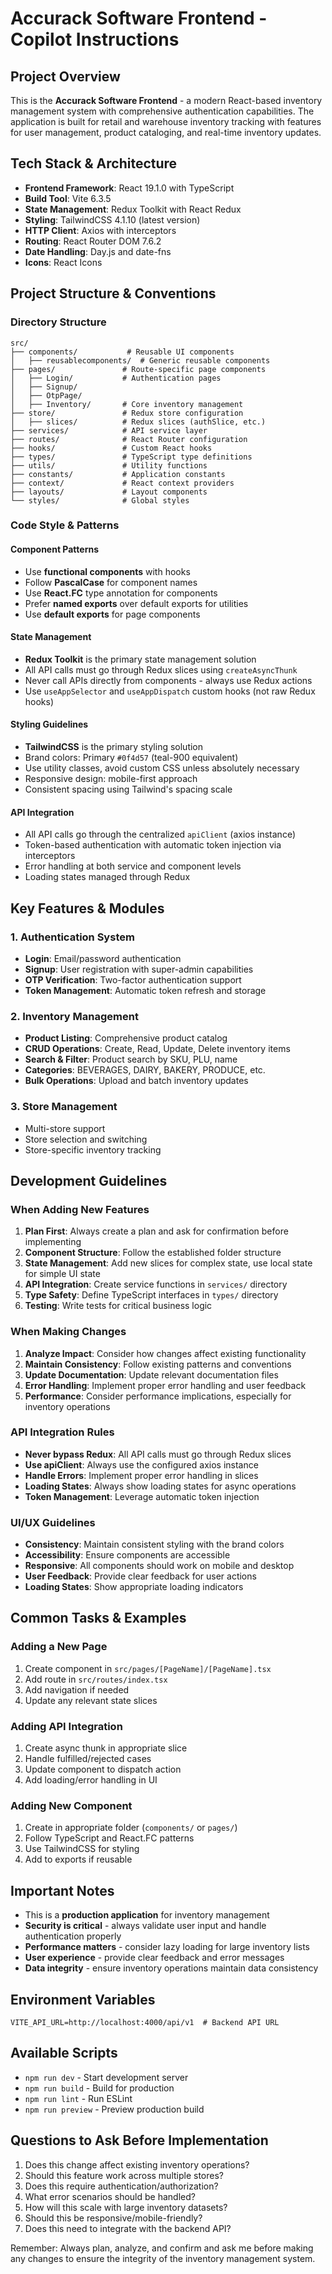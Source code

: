 # Accurack Software Frontend - Copilot Instructions

## Project Overview

This is the **Accurack Software Frontend** - a modern React-based inventory management system with comprehensive authentication capabilities. The application is built for retail and warehouse inventory tracking with features for user management, product cataloging, and real-time inventory updates.

## Tech Stack & Architecture

- **Frontend Framework**: React 19.1.0 with TypeScript
- **Build Tool**: Vite 6.3.5
- **State Management**: Redux Toolkit with React Redux
- **Styling**: TailwindCSS 4.1.10 (latest version)
- **HTTP Client**: Axios with interceptors
- **Routing**: React Router DOM 7.6.2
- **Date Handling**: Day.js and date-fns
- **Icons**: React Icons

## Project Structure & Conventions

### Directory Structure

```
src/
├── components/           # Reusable UI components
│   ├── reusablecomponents/  # Generic reusable components
├── pages/               # Route-specific page components
│   ├── Login/           # Authentication pages
│   ├── Signup/
│   ├── OtpPage/
│   ├── Inventory/       # Core inventory management
├── store/               # Redux store configuration
│   ├── slices/          # Redux slices (authSlice, etc.)
├── services/            # API service layer
├── routes/              # React Router configuration
├── hooks/               # Custom React hooks
├── types/               # TypeScript type definitions
├── utils/               # Utility functions
├── constants/           # Application constants
├── context/             # React context providers
├── layouts/             # Layout components
└── styles/              # Global styles
```

### Code Style & Patterns

#### Component Patterns

- Use **functional components** with hooks
- Follow **PascalCase** for component names
- Use **React.FC** type annotation for components
- Prefer **named exports** over default exports for utilities
- Use **default exports** for page components

#### State Management

- **Redux Toolkit** is the primary state management solution
- All API calls must go through Redux slices using `createAsyncThunk`
- Never call APIs directly from components - always use Redux actions
- Use `useAppSelector` and `useAppDispatch` custom hooks (not raw Redux hooks)

#### Styling Guidelines

- **TailwindCSS** is the primary styling solution
- Brand colors: Primary `#0f4d57` (teal-900 equivalent)
- Use utility classes, avoid custom CSS unless absolutely necessary
- Responsive design: mobile-first approach
- Consistent spacing using Tailwind's spacing scale

#### API Integration

- All API calls go through the centralized `apiClient` (axios instance)
- Token-based authentication with automatic token injection via interceptors
- Error handling at both service and component levels
- Loading states managed through Redux

## Key Features & Modules

### 1. Authentication System

- **Login**: Email/password authentication
- **Signup**: User registration with super-admin capabilities
- **OTP Verification**: Two-factor authentication support
- **Token Management**: Automatic token refresh and storage

### 2. Inventory Management

- **Product Listing**: Comprehensive product catalog
- **CRUD Operations**: Create, Read, Update, Delete inventory items
- **Search & Filter**: Product search by SKU, PLU, name
- **Categories**: BEVERAGES, DAIRY, BAKERY, PRODUCE, etc.
- **Bulk Operations**: Upload and batch inventory updates

### 3. Store Management

- Multi-store support
- Store selection and switching
- Store-specific inventory tracking

## Development Guidelines

### When Adding New Features

1. **Plan First**: Always create a plan and ask for confirmation before implementing
2. **Component Structure**: Follow the established folder structure
3. **State Management**: Add new slices for complex state, use local state for simple UI state
4. **API Integration**: Create service functions in `services/` directory
5. **Type Safety**: Define TypeScript interfaces in `types/` directory
6. **Testing**: Write tests for critical business logic

### When Making Changes

1. **Analyze Impact**: Consider how changes affect existing functionality
2. **Maintain Consistency**: Follow existing patterns and conventions
3. **Update Documentation**: Update relevant documentation files
4. **Error Handling**: Implement proper error handling and user feedback
5. **Performance**: Consider performance implications, especially for inventory operations

### API Integration Rules

- **Never bypass Redux**: All API calls must go through Redux slices
- **Use apiClient**: Always use the configured axios instance
- **Handle Errors**: Implement proper error handling in slices
- **Loading States**: Always show loading states for async operations
- **Token Management**: Leverage automatic token injection

### UI/UX Guidelines

- **Consistency**: Maintain consistent styling with the brand colors
- **Accessibility**: Ensure components are accessible
- **Responsive**: All components should work on mobile and desktop
- **User Feedback**: Provide clear feedback for user actions
- **Loading States**: Show appropriate loading indicators

## Common Tasks & Examples

### Adding a New Page

1. Create component in `src/pages/[PageName]/[PageName].tsx`
2. Add route in `src/routes/index.tsx`
3. Add navigation if needed
4. Update any relevant state slices

### Adding API Integration

1. Create async thunk in appropriate slice
2. Handle fulfilled/rejected cases
3. Update component to dispatch action
4. Add loading/error handling in UI

### Adding New Component

1. Create in appropriate folder (`components/` or `pages/`)
2. Follow TypeScript and React.FC patterns
3. Use TailwindCSS for styling
4. Add to exports if reusable

## Important Notes

- This is a **production application** for inventory management
- **Security is critical** - always validate user input and handle authentication properly
- **Performance matters** - consider lazy loading for large inventory lists
- **User experience** - provide clear feedback and error messages
- **Data integrity** - ensure inventory operations maintain data consistency

## Environment Variables

```env
VITE_API_URL=http://localhost:4000/api/v1  # Backend API URL
```

## Available Scripts

- `npm run dev` - Start development server
- `npm run build` - Build for production
- `npm run lint` - Run ESLint
- `npm run preview` - Preview production build

## Questions to Ask Before Implementation

1. Does this change affect existing inventory operations?
2. Should this feature work across multiple stores?
3. Does this require authentication/authorization?
4. What error scenarios should be handled?
5. How will this scale with large inventory datasets?
6. Should this be responsive/mobile-friendly?
7. Does this need to integrate with the backend API?

Remember: Always plan, analyze, and confirm and ask me before making any changes to ensure the integrity of the inventory management system.
